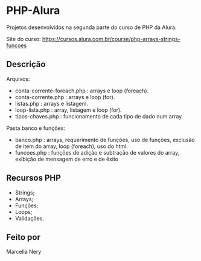 # PHP-Alura

Projetos desenvolvidos na segunda parte do curso de PHP da Alura.

Site do curso: https://cursos.alura.com.br/course/php-arrays-strings-funcoes

## Descrição

Arquivos:
- conta-corrente-foreach.php : arrays e loop (foreach).
- conta-corrente.php : arrays e loop (for).
- listas.php : arrays e listagem.
- loop-lista.php : array, listagem e loop (for).
- tipos-chaves.php : funcionamento de cada tipo de dado num array.

Pasta banco e funções:
- banco.php : arrays, requerimento de funções, uso de funções, exclusão de item do array, loop (foreach), uso do html.
- funcoes.php : funções de adição e subtração de valores do array, exibição de mensagem de erro e de êxito

## Recursos PHP

- Strings;
- Arrays;
- Funções;
- Loops;
- Validações.

## Feito por

Marcella Nery
